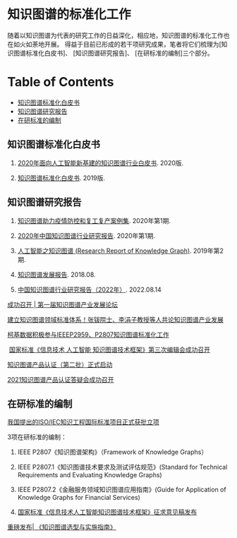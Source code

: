 # 知识图谱的标准化工作



随着以知识图谱为代表的研究工作的日益深化，相应地，知识图谱的标准化工作也在如火如荼地开展。 得益于目前已形成的若干项研究成果，笔者将它们梳理为[知识图谱标准化白皮书]、 [知识图谱研究报告]、 [在研标准的编制]三个部分。
 


Table of Contents
=================


   * [知识图谱标准化白皮书](#知识图谱标准化白皮书)
   * [知识图谱研究报告](#知识图谱研究报告)
   * [在研标准的编制](#在研标准的编制)




## 知识图谱标准化白皮书
1. [2020年面向人工智能新基建的知识图谱行业白皮书](https://www.iresearch.com.cn/Detail/report?id=3692&isfree=0). 2020版.


2. [知识图谱标准化白皮书](./report/知识图谱标准化白皮书_2019.pdf). 2019版.



## 知识图谱研究报告
1. [知识图谱助力疫情防控和复工复产案例集](http://www.cesi.cn/images/editor/20200302/20200302142150265.pdf). 2020年第1期.


2. [2020年中国知识图谱行业研究报告](http://report.iresearch.cn/wx/report.aspx?id=3553). 2020年第1期.


3. [人工智能之知识图谱 (Research Report of Knowledge Graph)](https://static.aminer.cn/misc/pdf/knowledgegraph.pdf). 2019年第2期. 


4. [知识图谱发展报告](./report/KGDevReport2018.pdf). 2018.08. 


5. [中国知识图谱行业研究报告（2022年）](https://pan.baidu.com/s/1aJ0E6bZMOPb7Z4doumyfOQ?pwd=s5ik). 2022.08.14 



[成功召开 | 第一届知识图谱产业发展论坛](https://mp.weixin.qq.com/s/Cz7aOnjYJiWhzQuFZSB9kg)


[建立知识图谱领域标准体系！张钹院士、李涓子教授等人共论知识图谱产业发展](https://mp.weixin.qq.com/s/q4gG-18mKJIYLeUTUR9CSQ)


[柯基数据积极参与IEEEP2959、P2807知识图谱标准化工作](https://mp.weixin.qq.com/s/z63uUU-_vt88dJxJwVDwZQ)

​
[国家标准《信息技术 人工智能 知识图谱技术框架》第三次编辑会成功召开](https://mp.weixin.qq.com/s/1VD1lGZTy4pGlyyt_UD18A)


[知识图谱产品认证（第二批）正式启动](https://mp.weixin.qq.com/s/EeDnhtITIjamdTIXGETNhQ)


[2021知识图谱产品认证答疑会成功召开](https://mp.weixin.qq.com/s/ImrzM3MAcLnt3hqXl_3Mnw)




## 在研标准的编制

[我国提出的ISO/IEC知识工程国际标准项目正式获批立项](https://mp.weixin.qq.com/s/wjdLqfv2Fp_9lAqcTv4uAg)


3项在研标准的编制：

1. IEEE P2807《知识图谱架构》（Framework of Knowledge Graphs）


2. IEEE P2807.1《知识图谱技术要求及测试评估规范》(Standard for Technical Requirements and Evaluating Knowledge Graphs)


3. IEEE P2807.2《金融服务领域知识图谱应用指南》(Guide for Application of Knowledge Graphs for Financial Services)


4. [国家标准《信息技术人工智能知识图谱技术框架》征求意见稿发布](https://www.zhuanzhi.ai/vip/c1287c99121b1486f6515deb7f5a6e05)


[重磅发布| 《知识图谱选型与实施指南》](https://mp.weixin.qq.com/s/rIcskc5MBadfVWQ5GFy16g)





